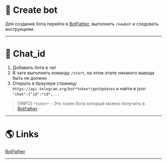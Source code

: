 # 🤖 Create bot

Для создания бота перейти в [BotFather](https://t.me/BotFather), выполнить `/newbot` и следовать инструкциям.

---

# 💬 Chat_id

1. Добавить бота в чат
2. В чате выполнить команду `/start`, на этом этапе никакого вывода быть не должно
3. Открыть в браузере страницу `https://api.telegram.org/bot*token*/getUpdates` и найти в json `"chat":{"id":*id*,...`

>[!INFO] `*token*` - Это токен бота который можно получить в [BotFather](https://t.me/BotFather)


---

# 🌎 Links

[BotFather](https://t.me/BotFather)

---
